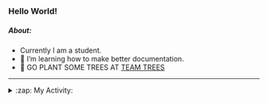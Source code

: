 ### Hello World!

##### About:
- Currently I am a student.
- 🌱 I’m learning how to make better documentation.
- 🌱 GO PLANT SOME TREES AT [TEAM TREES](https://teamtrees.org/)

---
<details>
  <summary>:zap: My Activity:</summary>
  
<!--START_SECTION:waka-->
![Code Time](http://img.shields.io/badge/Code%20Time-1%2C116%20hrs%2014%20mins-blue)

**I'm a Night 🦉** 

```text
🌞 Morning                1408 commits        ██░░░░░░░░░░░░░░░░░░░░░░░   09.25 % 
🌆 Daytime                5284 commits        █████████░░░░░░░░░░░░░░░░   34.71 % 
🌃 Evening                4370 commits        ███████░░░░░░░░░░░░░░░░░░   28.71 % 
🌙 Night                  4160 commits        ███████░░░░░░░░░░░░░░░░░░   27.33 % 
```
📅 **I'm Most Productive on Wednesday** 

```text
Monday                   2300 commits        ████░░░░░░░░░░░░░░░░░░░░░   15.11 % 
Tuesday                  1865 commits        ███░░░░░░░░░░░░░░░░░░░░░░   12.25 % 
Wednesday                3598 commits        ██████░░░░░░░░░░░░░░░░░░░   23.64 % 
Thursday                 1908 commits        ███░░░░░░░░░░░░░░░░░░░░░░   12.53 % 
Friday                   1524 commits        ███░░░░░░░░░░░░░░░░░░░░░░   10.01 % 
Saturday                 1372 commits        ██░░░░░░░░░░░░░░░░░░░░░░░   09.01 % 
Sunday                   2655 commits        ████░░░░░░░░░░░░░░░░░░░░░   17.44 % 
```


📊 **This Week I Spent My Time On** 

```text
🔥 Editors: 
VS Code                  5 hrs 42 mins       █████████████████████████   100.00 % 

🐱‍💻 Projects: 
praise                   4 hrs 25 mins       ███████████████████░░░░░░   77.70 % 
CSF22                    1 hr 16 mins        ██████░░░░░░░░░░░░░░░░░░░   22.23 % 
ai                       0 secs              ░░░░░░░░░░░░░░░░░░░░░░░░░   00.08 % 
```


 Last Updated on 25/04/2023 18:09:20 UTC
<!--END_SECTION:waka-->
</details>
